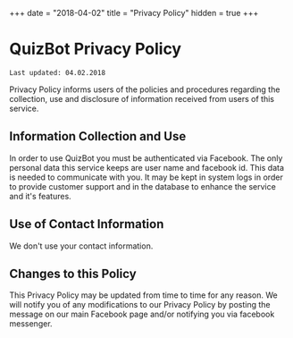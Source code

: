 +++
date = "2018-04-02"
title = "Privacy Policy"
hidden = true
+++
     
QuizBot Privacy Policy     
========   
  
`Last updated: 04.02.2018`

Privacy Policy informs users of the policies and procedures regarding the collection, use and disclosure of information received from users of this service.     
          
## Information Collection and Use

In order to use QuizBot you must be authenticated via Facebook. The only personal data this service keeps are user name and facebook id.
This data is needed to communicate with you. It may be kept in system logs in order to provide customer support and
in the database to enhance the service and it's features.

## Use of Contact Information

We don't use your contact information.

## Changes to this Policy

This Privacy Policy may be updated from time to time for any reason. 
We will notify you of any modifications to our Privacy Policy by posting the message on our main Facebook page and/or notifying you via facebook messenger.